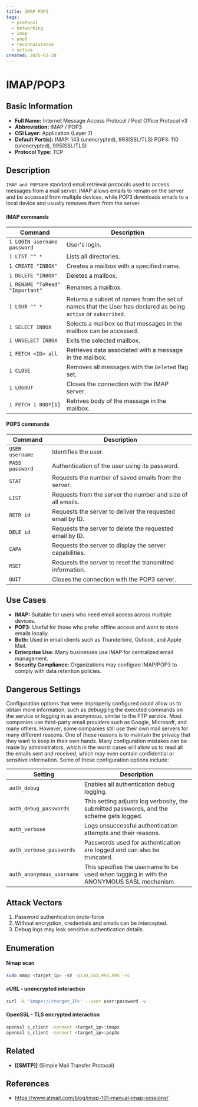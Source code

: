 ```yaml
---
title: IMAP POP3
tags:
  - protocol
  - networking
  - imap
  - pop3
  - reconnaissance
  - active
created: 2025-02-20
---
```


# IMAP/POP3

## Basic Information
- **Full Name:** Internet Message Access Protocol / Post Office Protocol v3
- **Abbreviation:** IMAP / POP3
- **OSI Layer:** Application (Layer 7)
- **Default Port(s):** 
	IMAP: 143 (unencrypted), 993(SSL/TLS)
	POP3: 110 (unencrypted), 995(SSL/TLS)
- **Protocol Type:** TCP

## Description
`IMAP and POP3`are standard email retrieval protocols used to access messages from a mail server. IMAP allows emails to remain on the server and be accessed from multiple devices, while POP3 downloads emails to a local device and usually removes them from the server.

#### IMAP commands
| **Command**                     | **Description**                                                                                               |
| ------------------------------- | ------------------------------------------------------------------------------------------------------------- |
| `1 LOGIN username password`     | User's login.                                                                                                 |
| `1 LIST "" *`                   | Lists all directories.                                                                                        |
| `1 CREATE "INBOX"`              | Creates a mailbox with a specified name.                                                                      |
| `1 DELETE "INBOX"`              | Deletes a mailbox.                                                                                            |
| `1 RENAME "ToRead" "Important"` | Renames a mailbox.                                                                                            |
| `1 LSUB "" *`                   | Returns a subset of names from the set of names that the User has declared as being `active` or `subscribed`. |
| `1 SELECT INBOX`                | Selects a mailbox so that messages in the mailbox can be accessed.                                            |
| `1 UNSELECT INBOX`              | Exits the selected mailbox.                                                                                   |
| `1 FETCH <ID> all`              | Retrieves data associated with a message in the mailbox.                                                      |
| `1 CLOSE`                       | Removes all messages with the `Deleted` flag set.                                                             |
| `1 LOGOUT`                      | Closes the connection with the IMAP server.                                                                   |
| `1 FETCH 1 BODY[1]`             | Retrives body of the message in the mailbox.                                                                  |
#### POP3 commands
| **Command**     | **Description**                                             |
| --------------- | ----------------------------------------------------------- |
| `USER username` | Identifies the user.                                        |
| `PASS password` | Authentication of the user using its password.              |
| `STAT`          | Requests the number of saved emails from the server.        |
| `LIST`          | Requests from the server the number and size of all emails. |
| `RETR id`       | Requests the server to deliver the requested email by ID.   |
| `DELE id`       | Requests the server to delete the requested email by ID.    |
| `CAPA`          | Requests the server to display the server capabilities.     |
| `RSET`          | Requests the server to reset the transmitted information.   |
| `QUIT`          | Closes the connection with the POP3 server.                 |

## Use Cases
- **IMAP:** Suitable for users who need email access across multiple devices. 
- **POP3:** Useful for those who prefer offline access and want to store emails locally.
- **Both:** Used in email clients such as Thunderbird, Outlook, and Apple Mail.
- **Enterprise Use:** Many businesses use IMAP for centralized email management.
- **Security Compliance:** Organizations may configure IMAP/POP3 to comply with data retention policies.

## Dangerous Settings
Configuration options that were improperly configured 
could allow us to obtain more information, such as debugging the 
executed commands on the service or logging in as anonymous, similar to 
the FTP service. Most companies use third-party email providers such as 
Google, Microsoft, and many others. However, some companies still use 
their own mail servers for many different reasons. One of these reasons 
is to maintain the privacy that they want to keep in their own hands. 
Many configuration mistakes can be made by administrators, which in the 
worst cases will allow us to read all the emails sent and received, 
which may even contain confidential or sensitive information. Some of 
these configuration options include:

| **Setting**               | **Description**                                                                           |
| ------------------------- | ----------------------------------------------------------------------------------------- |
| `auth_debug`              | Enables all authentication debug logging.                                                 |
| `auth_debug_passwords`    | This setting adjusts log verbosity, the submitted passwords, and the scheme gets logged.  |
| `auth_verbose`            | Logs unsuccessful authentication attempts and their reasons.                              |
| `auth_verbose_passwords`  | Passwords used for authentication are logged and can also be truncated.                   |
| `auth_anonymous_username` | This specifies the username to be used when logging in with the ANONYMOUS SASL mechanism. |

## Attack Vectors
1. Password authentication brute-force
2. Without encryption, credentials and emails can be intercepted.
3. Debug logs may leak sensitive authentication details.

## Enumeration
#### Nmap scan
```bash
sudo nmap <target_ip> -sV -p110,143,993,995 -sC
```

#### cURL - unencrypted interaction
```bash
curl -k 'imaps://<target_IP>' --user user:password -v
```

#### OpenSSL - TLS encrypted interaction
```bash
openssl s_client -connect <target_ip>:imaps
openssl s_client -connect <target_ip>:pop3s
```


## Related
- **[[SMTP]]** (Simple Mail Transfer Protocol)

## References
- https://www.atmail.com/blog/imap-101-manual-imap-sessions/
